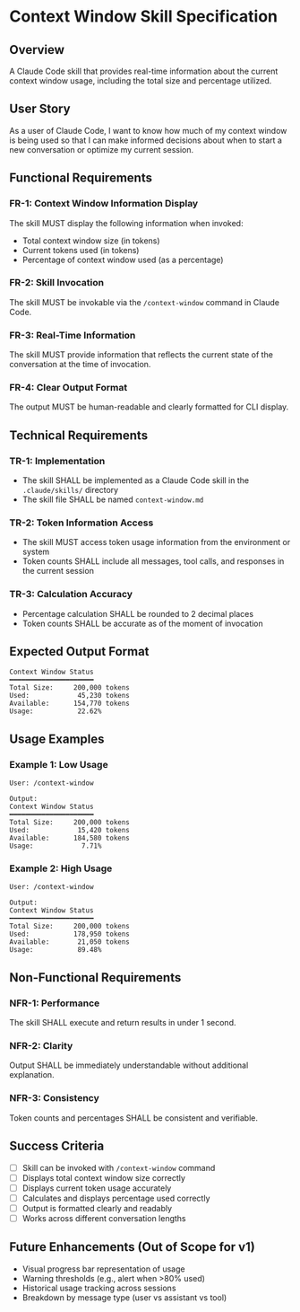 # Context Window Skill Specification

## Overview
A Claude Code skill that provides real-time information about the current context window usage, including the total size and percentage utilized.

## User Story
As a user of Claude Code, I want to know how much of my context window is being used so that I can make informed decisions about when to start a new conversation or optimize my current session.

## Functional Requirements

### FR-1: Context Window Information Display
The skill MUST display the following information when invoked:
- Total context window size (in tokens)
- Current tokens used (in tokens)
- Percentage of context window used (as a percentage)

### FR-2: Skill Invocation
The skill MUST be invokable via the `/context-window` command in Claude Code.

### FR-3: Real-Time Information
The skill MUST provide information that reflects the current state of the conversation at the time of invocation.

### FR-4: Clear Output Format
The output MUST be human-readable and clearly formatted for CLI display.

## Technical Requirements

### TR-1: Implementation
- The skill SHALL be implemented as a Claude Code skill in the `.claude/skills/` directory
- The skill file SHALL be named `context-window.md`

### TR-2: Token Information Access
- The skill MUST access token usage information from the environment or system
- Token counts SHALL include all messages, tool calls, and responses in the current session

### TR-3: Calculation Accuracy
- Percentage calculation SHALL be rounded to 2 decimal places
- Token counts SHALL be accurate as of the moment of invocation

## Expected Output Format

```
Context Window Status
━━━━━━━━━━━━━━━━━━━━━
Total Size:     200,000 tokens
Used:            45,230 tokens
Available:      154,770 tokens
Usage:           22.62%
```

## Usage Examples

### Example 1: Low Usage
```
User: /context-window

Output:
Context Window Status
━━━━━━━━━━━━━━━━━━━━━
Total Size:     200,000 tokens
Used:            15,420 tokens
Available:      184,580 tokens
Usage:            7.71%
```

### Example 2: High Usage
```
User: /context-window

Output:
Context Window Status
━━━━━━━━━━━━━━━━━━━━━
Total Size:     200,000 tokens
Used:           178,950 tokens
Available:       21,050 tokens
Usage:           89.48%
```

## Non-Functional Requirements

### NFR-1: Performance
The skill SHALL execute and return results in under 1 second.

### NFR-2: Clarity
Output SHALL be immediately understandable without additional explanation.

### NFR-3: Consistency
Token counts and percentages SHALL be consistent and verifiable.

## Success Criteria
- [ ] Skill can be invoked with `/context-window` command
- [ ] Displays total context window size correctly
- [ ] Displays current token usage accurately
- [ ] Calculates and displays percentage used correctly
- [ ] Output is formatted clearly and readably
- [ ] Works across different conversation lengths

## Future Enhancements (Out of Scope for v1)
- Visual progress bar representation of usage
- Warning thresholds (e.g., alert when >80% used)
- Historical usage tracking across sessions
- Breakdown by message type (user vs assistant vs tool)
